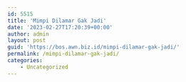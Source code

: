 ```yaml
---
id: 5515
title: 'Mimpi Dilamar Gak Jadi'
date: '2023-02-27T17:20:39+00:00'
author: admin
layout: post
guid: 'https://bos.awn.biz.id/mimpi-dilamar-gak-jadi/'
permalink: /mimpi-dilamar-gak-jadi/
categories:
    - Uncategorized
---
```


